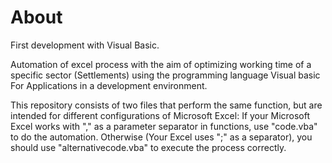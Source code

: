 # About
First development with Visual Basic.

Automation of excel process with the aim of optimizing working time of a specific sector (Settlements) using the programming language Visual basic For Applications in a development environment.

This repository consists of two files that perform the same function, but are intended for different configurations of Microsoft Excel:
If your Microsoft Excel works with "," as a parameter separator in functions, use "code.vba" to do the automation. Otherwise (Your Excel uses ";" as a separator), you should use "alternativecode.vba" to execute the process correctly.
